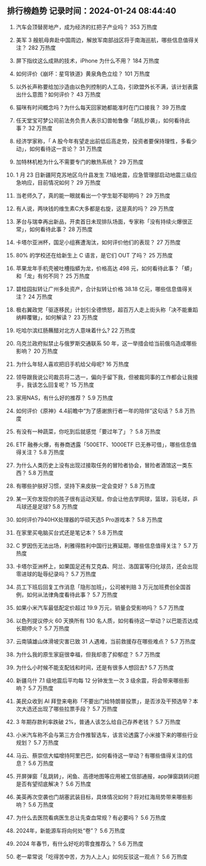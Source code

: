 
## 排行榜趋势 记录时间：2024-01-24 08:44:40
  
  1. 汽车会顶替房地产，成为经济的扛把子产业吗？ 353 万热度
    
  2. 美军 3 艘航母奔赴中国周边，解放军南部战区将于南海巡航，哪些信息值得关注？ 282 万热度
    
  3. 屏下指纹这么成熟的技术，iPhone 为什么不用？ 184 万热度
    
  4. 如何评价《崩坏：星穹铁道》黄泉角色立绘？ 101 万热度
    
  5. 以外长声称要给加沙造由以色列控制的人工岛，引欧盟外长不满，该计划表露出什么意图？如何评价？ 43 万热度
    
  6. 猫咪有时间概念吗？为什么每天回家她都能准时在门口接我？ 39 万热度
    
  7. 任天堂宝可梦公司前法务负责人表示幻兽帕鲁像「胡乱抄袭」，如何看待此事？ 32 万热度
    
  8. 经济学家称，「 A 股今年有望走出前低后高走势，投资者要保持理性，多看少动」，如何看待这一言论？ 31 万热度
    
  9. 加特林机枪为什么不需要专门的散热系统？ 29 万热度
    
  10. 1 月 23 日新疆阿克苏地区乌什县发生 7.1级地震，应急管理部启动地震三级应急响应，目前情况如何？ 29 万热度
    
  11. 当老师久了，真的能一眼就看出一个学生聪不聪明吗？ 29 万热度
    
  12. 有人说，两块钱的维生素C大多都是右旋，这是真的吗？ 29 万热度
    
  13. 茅台与瑞幸再出新品，开卖首日未现排队场面，专家称「没有持续火爆很正常」，如何看待此事？ 28 万热度
    
  14. 卡塔尔亚洲杯，国足小组赛遭淘汰，如何评价他们的表现？ 27 万热度
    
  15. 80% 的学校还在给新生上 C 语言，是它们 OUT 了吗？ 25 万热度
    
  16. 苹果龙年手机壳被吐槽指蟒为龙，价格高达 498 元，如何看待此事？「蟒」和「龙」有何不同？ 25 万热度
    
  17. 碧桂园拟转让广州多处资产，合计拟转让价格 38.18 亿元，哪些信息值得关注？ 24 万热度
    
  18. 极右翼政党「驱逐移民」计划引全德愤怒，超百万人走上街头称「决不能重蹈纳粹覆辙」，如何解读？ 23 万热度
    
  19. 吃哈尔滨红肠蘸醋对北方人意味着什么? 22 万热度
    
  20. 乌克兰政府拟禁止与俄罗斯交通联系 50 年，这一举措会给当前俄乌造成哪些影响？ 20 万热度
    
  21. 为什么年轻人喜欢把旧手机给父母呢? 16 万热度
    
  22. 领导跟我说公司裁员将二选一，偏向于留下我，但被裁同事的工作都会让我接手，我该怎么回复呢？ 15 万热度
    
  23. 家用NAS，有什么好的推荐？ 5.9 万热度
    
  24. 如何评价《原神》4.4前瞻中“为了感谢旅行者一年的陪伴”这句话？ 5.8 万热度
    
  25. 有没有一种蔬菜，你吃到后就感觉「要过年了」？ 5.8 万热度
    
  26. ETF 融券火爆，有券商透露「500ETF、1000ETF 已无券可借」，哪些信息值得关注？ 5.8 万热度
    
  27. 为什么人类历史上没有出现过接取任务的冒险者协会，冒险者酒馆这一类东西？ 5.8 万热度
    
  28. 有哪些护肤好习惯，坚持下来皮肤一定会变好？ 5.8 万热度
    
  29. 某一天你发现你的孩子很有运动天赋，你会让他去学网球，篮球，羽毛球，乒乓球还是足球? 5.8 万热度
    
  30. 如何评价7940HX处理器的华硕天选5 Pro游戏本？ 5.8 万热度
    
  31. 在家里买电脑买台式还是笔记本？ 5.8 万热度
    
  32. C 罗因伤无法出场，利雅得胜利中国行比赛延期，哪些信息值得关注？ 5.7 万热度
    
  33. 卡塔尔亚洲杯上，如果国足还有艾克森、阿兰、洛国富等归化球员，还会出现零进球的耻辱纪录吗？ 5.7 万热度
    
  34. 员工下班后回复工作消息「隐形加班」，公司被判赔 3 万元加班费创全国首例，如何从法律角度看待此事？ 5.7 万热度
    
  35. 如果小米汽车最低配定价超过 19.9 万元，销量会受影响吗？ 5.7 万热度
    
  36. 以色列提议停火 60 天换所有 130 名人质，如何看待这一举动？以巴能否达成长期停火？ 5.7 万热度
    
  37. 云南镇雄山体滑坡灾害已致 31 人遇难，当前救援存在哪些难点？ 5.7 万热度
    
  38. 为什么我的原生家庭很幸福，但我却患了抑郁症？ 5.7 万热度
    
  39. 为什么小时候不能支配钱和时间，还是有很多人想回去? 5.7 万热度
    
  40. 新疆乌什 7.1 级地震后平均每 12 分钟发生一次 3 级余震，将会带来哪些影响？ 5.7 万热度
    
  41. 美民众收到 AI 拜登来电称「不要出门给特朗普投票」，是否涉及干预选举？本次大选还出现了哪些拉票手段？ 5.7 万热度
    
  42. 3 年期存款利率跌破 2%，普通人该怎么给自己存养老钱？ 5.7 万热度
    
  43. 小米汽车称不会与第三方合作推智选车，该言论透露了小米接下来的哪些行业规划？ 5.7 万热度
    
  44. 马云、蔡崇信大幅增持阿里巴巴，如何看待这一举动？有哪些值得关注的信息？ 5.6 万热度
    
  45. 开屏弹窗「乱跳转」，闲鱼、高德地图等应用被工信部通报，app弹窗跳转问题是否有望彻底解决？ 5.6 万热度
    
  46. 美英再次空袭也门胡塞武装目标，具体情况如何？将对红海局势带来哪些影响？ 5.6 万热度
    
  47. 为什么去医院看病医生总让先查血常规？有必要吗？ 5.6 万热度
    
  48. 2024年，新能源车将向何处“卷”？ 5.6 万热度
    
  49. 2024 年春节，有什么好吃的零食推荐么？ 5.6 万热度
    
  50. 老一辈常说「吃得苦中苦，方为人上人」如何反驳这一观点？ 5.6 万热度
    